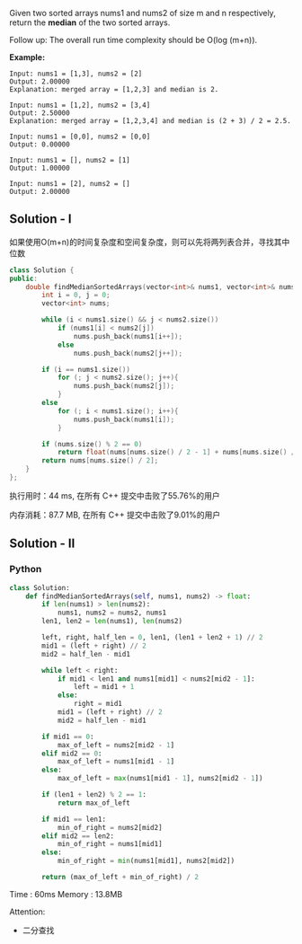 Given two sorted arrays nums1 and nums2 of size m and n respectively, return the **median** of the two sorted arrays.

Follow up: The overall run time complexity should be O(log (m+n)).


**Example:**
```
Input: nums1 = [1,3], nums2 = [2]
Output: 2.00000
Explanation: merged array = [1,2,3] and median is 2.

Input: nums1 = [1,2], nums2 = [3,4]
Output: 2.50000
Explanation: merged array = [1,2,3,4] and median is (2 + 3) / 2 = 2.5.

Input: nums1 = [0,0], nums2 = [0,0]
Output: 0.00000

Input: nums1 = [], nums2 = [1]
Output: 1.00000

Input: nums1 = [2], nums2 = []
Output: 2.00000
```

## Solution - I

如果使用O(m+n)的时间复杂度和空间复杂度，则可以先将两列表合并，寻找其中位数

```c++
class Solution {
public:
    double findMedianSortedArrays(vector<int>& nums1, vector<int>& nums2) {
        int i = 0, j = 0;
        vector<int> nums;

        while (i < nums1.size() && j < nums2.size())
            if (nums1[i] < nums2[j]) 
                nums.push_back(nums1[i++]);
            else 
                nums.push_back(nums2[j++]);

        if (i == nums1.size())
            for (; j < nums2.size(); j++){
                nums.push_back(nums2[j]);
            }
        else
            for (; i < nums1.size(); i++){
                nums.push_back(nums1[i]);
            }

        if (nums.size() % 2 == 0) 
            return float(nums[nums.size() / 2 - 1] + nums[nums.size() / 2]) / 2;
        return nums[nums.size() / 2];
    }
};
```

执行用时：44 ms, 在所有 C++ 提交中击败了55.76%的用户

内存消耗：87.7 MB, 在所有 C++ 提交中击败了9.01%的用户



## Solution - II
### Python

```python
class Solution:
    def findMedianSortedArrays(self, nums1, nums2) -> float:
        if len(nums1) > len(nums2):
            nums1, nums2 = nums2, nums1
        len1, len2 = len(nums1), len(nums2)

        left, right, half_len = 0, len1, (len1 + len2 + 1) // 2
        mid1 = (left + right) // 2
        mid2 = half_len - mid1

        while left < right:
            if mid1 < len1 and nums1[mid1] < nums2[mid2 - 1]:
                left = mid1 + 1
            else:
                right = mid1
            mid1 = (left + right) // 2
            mid2 = half_len - mid1

        if mid1 == 0:
            max_of_left = nums2[mid2 - 1]
        elif mid2 == 0:
            max_of_left = nums1[mid1 - 1]
        else:
            max_of_left = max(nums1[mid1 - 1], nums2[mid2 - 1])

        if (len1 + len2) % 2 == 1:
            return max_of_left

        if mid1 == len1:
            min_of_right = nums2[mid2]
        elif mid2 == len2:
            min_of_right = nums1[mid1]
        else:
            min_of_right = min(nums1[mid1], nums2[mid2])

        return (max_of_left + min_of_right) / 2

```

Time : 60ms
Memory : 13.8MB

Attention:
- 二分查找


